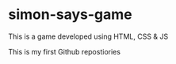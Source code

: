 # simon-says-game
This is a game developed using HTML, CSS &amp; JS

This is my first Github repostiories

